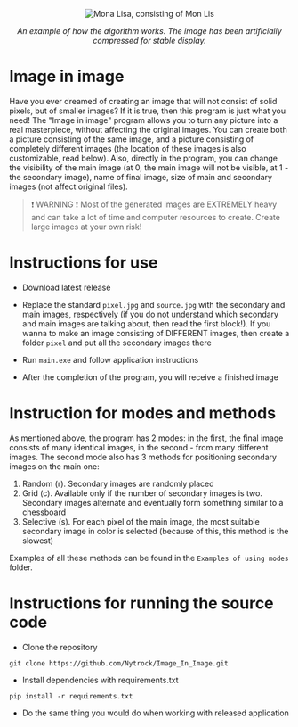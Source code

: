 <p align="center"><img src="Logo.jpg" alt="Mona Lisa, consisting of Mon Lis"></p>
<p align="center"><i>An example of how the algorithm works. The image has been artificially compressed for stable display.</i></p>

# Image in image
Have you ever dreamed of creating an image that will not consist of solid pixels, but of smaller images? If it is true,
then this program is just what you need! The "Image in image" program allows you to turn any picture into a real masterpiece, without affecting the
original images. You can create both a picture consisting of the same image, and a picture consisting of completely different images (the location of these images is also customizable, read below).
Also, directly in the program, you can change the visibility of the main image (at 0, the main image will not be visible, at 1 - the secondary image), name of final image, size of main and secondary images 
(not affect original files).
> :exclamation: WARNING :exclamation: Most of the generated images are EXTREMELY heavy and can take a lot of time and computer resources to create. Create large images at your own risk!

# Instructions for use
- Download latest release

- Replace the standard `pixel.jpg` and `source.jpg` with the secondary and main images, respectively (if you do not understand which secondary and main images are talking about, then read the first block!). If you wanna to make an image consisting of DIFFERENT images, then create a folder `pixel` and put all the secondary images there

- Run `main.exe` and follow application instructions

- After the completion of the program, you will receive a finished image

# Instruction for modes and methods
As mentioned above, the program has 2 modes: in the first, the final image consists of many identical images, in the second - from many different images. The second mode also has 3 methods for positioning secondary images on the main one:
1. Random (r). Secondary images are randomly placed
2. Grid (c). Available only if the number of secondary images is two. Secondary images alternate and eventually form something similar to a chessboard
3. Selective (s). For each pixel of the main image, the most suitable secondary image in color is selected (because of this, this method is the slowest)

Examples of all these methods can be found in the `Examples of using modes` folder.

# Instructions for running the source code
- Clone the repository

```shell
git clone https://github.com/Nytrock/Image_In_Image.git
```

- Install dependencies with requirements.txt
```shell
pip install -r requirements.txt
```

- Do the same thing you would do when working with released application
